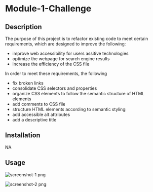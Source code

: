 # Module-1-Challenge

## Description

The purpose of this project is to refactor existing code to meet certain requirements, which are designed to improve the following: 
 * improve web accessibility for users assitive technologies
 * optimize the webpage for search engine results 
 * increase the efficiency of the CSS file

In order to meet these requirements, the following 
 * fix broken links
 * consolidate CSS selectors and properties
 * organize CSS elements to follow the semantic structure of HTML elements
 * add comments to CSS file
 * structure HTML elements according to semantic styling
 * add accessible alt attributes
 * add a descriptive title 

## Installation

NA

## Usage

![screenshot-1 png](https://user-images.githubusercontent.com/55771228/236385489-abbd3f58-aa81-4a18-aa9a-302a1e1b6d48.png)

![screenshot-2 png](https://user-images.githubusercontent.com/55771228/236385696-e91dc929-be57-418b-9cbf-e1d351c15f6b.png)





